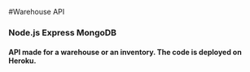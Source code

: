 #Warehouse API

### Node.js Express MongoDB

#### API made for a warehouse or an inventory. The code is deployed on Heroku.
